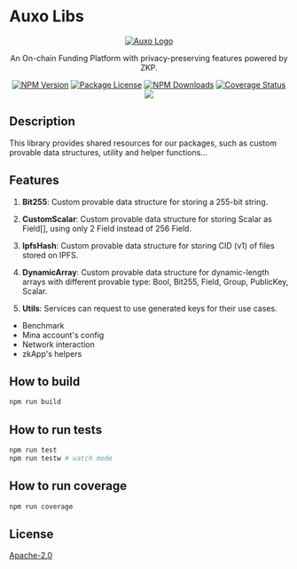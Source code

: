 # Auxo Libs

<p align="center">
    <a href="http://auxo.fund/" target="blank"><img src="https://lh3.googleusercontent.com/u/0/drive-viewer/AKGpihbOeavm7ejNaJLr70jxI0YLtj_KzKk7pzjyfbrBPxKRCmXIhEmhLftyPX_ZgOTdpE_B9uoPmiyP1NhBTIShqW8rtQhusA=w2388-h1376" alt="Auxo Logo" /></a>
</p>

<p align="center">
An On-chain Funding Platform with privacy-preserving features powered by ZKP.
</p>
<p align="center">
    <a href="https://www.npmjs.com/org/auxo-dev" target="_blank"><img src="https://img.shields.io/npm/v/@auxo-dev/auxo-libs.svg" alt="NPM Version" /></a>
    <a href="https://www.npmjs.com/org/auxo-dev" target="_blank"><img src="https://img.shields.io/npm/l/@auxo-dev/auxo-libs.svg" alt="Package License" /></a>
    <a href="https://www.npmjs.com/org/auxo-dev" target="_blank"><img src="https://img.shields.io/npm/dm/@auxo-dev/auxo-libs.svg" alt="NPM Downloads" /></a>
    <a href='https://coveralls.io/github/auxo-zk/auxo-libs?branch=main'><img src='https://coveralls.io/repos/github/auxo-zk/auxo-libs/badge.svg?branch=main' alt='Coverage Status' /></a>
    <a href="https://twitter.com/AuxoZk" target="_blank"><img src="https://img.shields.io/twitter/follow/AuxoZk.svg?style=social&label=Follow"></a>
</p>

## Description

This library provides shared resources for our packages, such as custom provable data structures, utility and helper functions...

## Features

1. **Bit255**: Custom provable data structure for storing a 255-bit string.

2. **CustomScalar**: Custom provable data structure for storing Scalar as Field[], using only 2 Field instead of 256 Field.

3. **IpfsHash**: Custom provable data structure for storing CID (v1) of files stored on IPFS.

4. **DynamicArray**: Custom provable data structure for dynamic-length arrays with different provable type: Bool, Bit255, Field, Group, PublicKey, Scalar.

5. **Utils**: Services can request to use generated keys for their use cases.

-   Benchmark
-   Mina account's config
-   Network interaction
-   zkApp's helpers

## How to build

```sh
npm run build
```

## How to run tests

```sh
npm run test
npm run testw # watch mode
```

## How to run coverage

```sh
npm run coverage
```

## License

[Apache-2.0](LICENSE)
